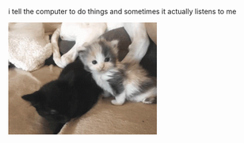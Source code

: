 i tell the computer to do things and sometimes it actually listens to me
<!--START_SECTION:update_image-->
<img src=https://raw.githubusercontent.com/sneakykestrel/sneakykestrel/main/.github/images/the-stare.gif height="" width="300" align=left alt=kitty />
<!--END_SECTION:update_image-->


